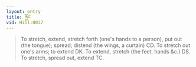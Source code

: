 ```yaml
---
layout: entry
title: རྐྱོང་
vid: Hill:0037
---
```

> To stretch, extend, stretch forth (one's hands to a person), put out (the tongue); spread; distend (the wings, a curtain) CD. To stretch out one's arms; to extend DK. To extend, stretch (the feet, hands &c.) DS. To stretch, spread out, extend TC.
